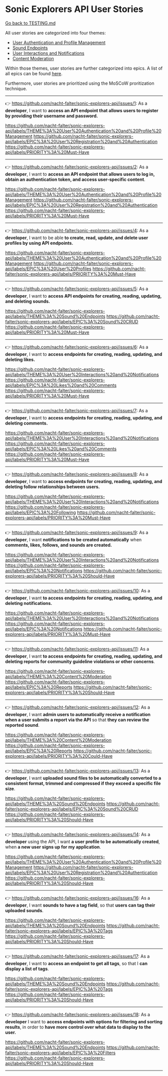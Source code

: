 # Sonic Explorers API User Stories

[Go back to TESTING.md](../README.md)

All user stories are categorized into four themes:
- [User Authentication and Profile Management](https://github.com/nacht-falter/sonic-explorers-api/issues?q=label%3A%22THEME%3A+User+Authentication+and+Profile+Management%22+is%3Aclosed)
- [Sound Endpoints](https://github.com/nacht-falter/sonic-explorers-api/issues?q=label%3A%22THEME%3A+Sound+Endpoints%22+is%3Aclosed)
- [User Interactions and Notifications](https://github.com/nacht-falter/sonic-explorers-api/issues?q=label%3A%22THEME%3A+User+Interactions+and+Notifications%22+is%3Aclosed)
- [Content Moderation](https://github.com/nacht-falter/sonic-explorers-api/issues?q=label%3A%22THEME%3A+Content+Moderation%22+is%3Aclosed)

Within those themes, user stories are further categorized into epics. A list of all epics can be found [here](https://github.com/nacht-falter/sonic-explorers-api/labels?q=EPIC).

Furthermore, user stories are prioritized using the MoSCoW proritization technique.

<hr>

👉 https://github.com/nacht-falter/sonic-explorers-api/issues/1: As a **developer**, I want to **access an API endpoint that allows users to register by providing their username and password.**

https://github.com/nacht-falter/sonic-explorers-api/labels/THEME%3A%20User%20Authentication%20and%20Profile%20Management
https://github.com/nacht-falter/sonic-explorers-api/labels/EPIC%3A%20User%20Registration%20and%20Authentication
https://github.com/nacht-falter/sonic-explorers-api/labels/PRIORITY%3A%20Must-Have

<hr>

👉 https://github.com/nacht-falter/sonic-explorers-api/issues/2: As a **developer**, I want to **access an API endpoint that allows users to log in, obtain an authentication token, and access user-specific content**.

https://github.com/nacht-falter/sonic-explorers-api/labels/THEME%3A%20User%20Authentication%20and%20Profile%20Management
https://github.com/nacht-falter/sonic-explorers-api/labels/EPIC%3A%20User%20Registration%20and%20Authentication
https://github.com/nacht-falter/sonic-explorers-api/labels/PRIORITY%3A%20Must-Have

<hr>

👉 https://github.com/nacht-falter/sonic-explorers-api/issues/4: As a **developer**, I want to be able **to create, read, update, and delete user profiles by using API endpoints.**

https://github.com/nacht-falter/sonic-explorers-api/labels/THEME%3A%20User%20Authentication%20and%20Profile%20Management
https://github.com/nacht-falter/sonic-explorers-api/labels/EPIC%3A%20User%20Profiles
https://github.com/nacht-falter/sonic-explorers-api/labels/PRIORITY%3A%20Must-Have

<hr>

👉 https://github.com/nacht-falter/sonic-explorers-api/issues/5: As a **developer**, I want to **access API endpoints for creating, reading, updating, and deleting sounds.**

https://github.com/nacht-falter/sonic-explorers-api/labels/THEME%3A%20Sound%20Endpoints
https://github.com/nacht-falter/sonic-explorers-api/labels/EPIC%3A%20Sound%20CRUD
https://github.com/nacht-falter/sonic-explorers-api/labels/PRIORITY%3A%20Must-Have

<hr>

👉 https://github.com/nacht-falter/sonic-explorers-api/issues/6: As a **developer**, I want to **access endpoints for creating, reading, updating, and deleting likes.**

https://github.com/nacht-falter/sonic-explorers-api/labels/THEME%3A%20User%20Interactions%20and%20Notifications
https://github.com/nacht-falter/sonic-explorers-api/labels/EPIC%3A%20Likes%20and%20Comments
https://github.com/nacht-falter/sonic-explorers-api/labels/PRIORITY%3A%20Must-Have

<hr>

👉 https://github.com/nacht-falter/sonic-explorers-api/issues/7: As a **developer**, I want to **access endpoints for creating, reading, updating, and deleting comments.**

https://github.com/nacht-falter/sonic-explorers-api/labels/THEME%3A%20User%20Interactions%20and%20Notifications
https://github.com/nacht-falter/sonic-explorers-api/labels/EPIC%3A%20Likes%20and%20Comments
https://github.com/nacht-falter/sonic-explorers-api/labels/PRIORITY%3A%20Must-Have

<hr>

👉 https://github.com/nacht-falter/sonic-explorers-api/issues/8: As a **developer**, I want to **access endpoints for creating, reading, updating, and deleting follow relationships between users.**

https://github.com/nacht-falter/sonic-explorers-api/labels/THEME%3A%20User%20Interactions%20and%20Notifications
https://github.com/nacht-falter/sonic-explorers-api/labels/EPIC%3A%20Following
https://github.com/nacht-falter/sonic-explorers-api/labels/PRIORITY%3A%20Must-Have

<hr>

👉 https://github.com/nacht-falter/sonic-explorers-api/issues/9: As a **developer**, I want **notifications to be created automatically** when **comments, likes, follows, and sounds are created.**

https://github.com/nacht-falter/sonic-explorers-api/labels/THEME%3A%20User%20Interactions%20and%20Notifications
https://github.com/nacht-falter/sonic-explorers-api/labels/EPIC%3A%20Notifications
https://github.com/nacht-falter/sonic-explorers-api/labels/PRIORITY%3A%20Should-Have

<hr>

👉 https://github.com/nacht-falter/sonic-explorers-api/issues/10: As a **developer**, I want **to access endpoints for creating, reading, updating, and deleting notifications.**

https://github.com/nacht-falter/sonic-explorers-api/labels/THEME%3A%20User%20Interactions%20and%20Notifications
https://github.com/nacht-falter/sonic-explorers-api/labels/EPIC%3A%20Notifications
https://github.com/nacht-falter/sonic-explorers-api/labels/PRIORITY%3A%20Must-Have

<hr>

👉 https://github.com/nacht-falter/sonic-explorers-api/issues/11: As a **developer**, I want **to access endpoints for creating, reading, updating, and deleting reports for community guideline violations or other concerns**.

https://github.com/nacht-falter/sonic-explorers-api/labels/THEME%3A%20Content%20Moderation
https://github.com/nacht-falter/sonic-explorers-api/labels/EPIC%3A%20Reports
https://github.com/nacht-falter/sonic-explorers-api/labels/PRIORITY%3A%20Should-Have

<hr>

👉 https://github.com/nacht-falter/sonic-explorers-api/issues/12: As a **developer**, I want **admin users to automatically receive a notification when a user submits a report via the API** so that **they can review the reported sound**.

https://github.com/nacht-falter/sonic-explorers-api/labels/THEME%3A%20Content%20Moderation
https://github.com/nacht-falter/sonic-explorers-api/labels/EPIC%3A%20Reports
https://github.com/nacht-falter/sonic-explorers-api/labels/PRIORITY%3A%20Could-Have

<hr>

👉 https://github.com/nacht-falter/sonic-explorers-api/issues/13: As a **developer**, I want **uploaded sound files to be automatically converted to a consistent format, trimmed and compressed if they exceed a specific file size**.

https://github.com/nacht-falter/sonic-explorers-api/labels/THEME%3A%20Sound%20Endpoints
https://github.com/nacht-falter/sonic-explorers-api/labels/EPIC%3A%20Sound%20CRUD
https://github.com/nacht-falter/sonic-explorers-api/labels/PRIORITY%3A%20Should-Have

<hr>

👉 https://github.com/nacht-falter/sonic-explorers-api/issues/14: As a **developer** using the API, I want **a user profile to be automatically created**, when **a new user signs up for my application**.

https://github.com/nacht-falter/sonic-explorers-api/labels/THEME%3A%20User%20Authentication%20and%20Profile%20Management
https://github.com/nacht-falter/sonic-explorers-api/labels/EPIC%3A%20User%20Registration%20and%20Authentication
https://github.com/nacht-falter/sonic-explorers-api/labels/PRIORITY%3A%20Should-Have

<hr>

👉 https://github.com/nacht-falter/sonic-explorers-api/issues/16: As a **developer**, I want **sounds to have a tag field**, so that **users can tag their uploaded sounds**.

https://github.com/nacht-falter/sonic-explorers-api/labels/THEME%3A%20Sound%20Endpoints
https://github.com/nacht-falter/sonic-explorers-api/labels/EPIC%3A%20Tags
https://github.com/nacht-falter/sonic-explorers-api/labels/PRIORITY%3A%20Should-Have

<hr>

👉 https://github.com/nacht-falter/sonic-explorers-api/issues/17: As a **developer**, I want to **access an endpoint to get all tags**, so that I **can display a list of tags**.

https://github.com/nacht-falter/sonic-explorers-api/labels/THEME%3A%20Sound%20Endpoints
https://github.com/nacht-falter/sonic-explorers-api/labels/EPIC%3A%20Tags
https://github.com/nacht-falter/sonic-explorers-api/labels/PRIORITY%3A%20Should-Have

<hr>

👉 https://github.com/nacht-falter/sonic-explorers-api/issues/18: As a **developer** I want to **access endpoints with options for filtering and sorting results**, in order to **have more control over what data to display to the user.**

https://github.com/nacht-falter/sonic-explorers-api/labels/THEME%3A%20Sound%20Endpoints
https://github.com/nacht-falter/sonic-explorers-api/labels/EPIC%3A%20Filters
https://github.com/nacht-falter/sonic-explorers-api/labels/PRIORITY%3A%20Should-Have

<hr>
